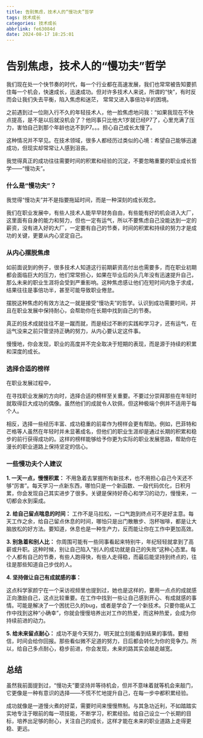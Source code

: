 ```yaml
---
title: 告别焦虑，技术人的“慢功夫”哲学
tags: 技术成长
categories: 技术成长
abbrlink: fe63084d
date: 2024-08-17 18:25:01
---
```


# **告别焦虑，技术人的“慢功夫”哲学**

我们现在处一个快节奏的时代，每一个行业都在高速发展，我们也常常被告知要抓住每一个机会，快速成长，迅速成功。但对许多技术人来说，所谓的“快”，有时反而会让我们失去平衡，陷入焦虑和迷茫， 常常又进入事倍功半的困境。

之前遇到过一位刚入行不久的年轻技术人，他一脸焦虑地问我：“如果我现在不快点提高，是不是以后就没机会了？他同事只比他大1岁就已经P7了，心里充满了压力，害怕自己到那个年龄也达不到P7。。。担心自己成长太慢了。

这种情况并不罕见。在技术领域，很多人都经历过类似的心境：希望自己能够迅速成功，但现实却常常让人感到沮丧。

我觉得真正的成功往往需要时间的积累和经验的沉淀，不要忽略重要的职业成长哲学——“慢功夫”。

### **什么是“慢功夫”？**

我觉得“慢功夫”并不是指要拖延时间，而是一种深刻的成长观念。

我们在职业发展中，有些人技术人能早早财务自由，有些能有好的机会进入大厂，这里面有自身的能力和努力，但也一定有运气，所以不要焦虑自己没能达到一定的薪资，没有进入好的大厂，一定要有自己的节奏，时间的积累和持续的努力才是成功的关键，更要从内心坚定自己。

### **从内心摆脱焦虑**

如前面说到的例子，很多技术人知道这行前期薪资高付出也需要多，而在职业初期都会面临巨大的压力，他们常常担心，如果在毕业后的头几年没有迅速提升自己，那么未来的职业生涯将会受到严重影响。这种焦虑感让他们在短时间内急于求成，结果往往是事倍功半，甚至可能导致职业倦怠。

摆脱这种焦虑的有效方法之一就是接受“慢功夫”的哲学。认识到成功需要时间，并且在职业发展中保持耐心，会帮助你在长期中找到自己的节奏。

真正的技术成就往往不是一蹴而就，而是经过不断的实践和学习才，还有运气，在运气没来之前只管坚持正确的努力，从内心要认定这件事。

慢慢地，你会发现，职业的高度并不完全取决于短期的表现，而是源于持续的积累和深度的成长。

### **选择合适的榜样**

在职业发展过程中，

在寻找职业发展的方向时，选择合适的榜样至关重要。不要过分崇拜那些在年轻时就取得巨大成功的偶像。虽然他们的成就令人钦佩，但这种极端个例并不适用于每个人。

相反，选择一些经历丰富、成功稳重的前辈作为榜样会更有帮助。例如，巴菲特和芒格等人虽然在年轻时并未显著成名，但他们的职业生涯却是通过长期的积累和稳步的前行获得成功的。这样的榜样能够给予你更为实际的职业发展思路，帮助你在漫长的职业道路上保持坚定的信心。

### **一些慢功夫个人建议**

**1. 一天一点，慢慢积累：**
不用急着去掌握所有新技术，也不用担心自己今天还不够“厉害”。每天学习一点新东西，哪怕只是一个新函数、一段代码优化，日积月累，你会发现自己其实进步了很多。关键是保持好奇心和学习的动力，慢慢来，一切都会水到渠成。

**2. 给自己留点喘息的时间：**
工作不是马拉松，一口气跑到终点可不是好主意。每天工作之余，给自己留点休息的时间，哪怕只是出门散散步、泡杯咖啡，都是让大脑放松的好方法。要知道，休息也是一种生产力，反而能让你在工作中更加高效。

**3. 别急着和别人比：**
你周围可能有一些同事看起来特别牛，年纪轻轻就拿到了高薪或升职。这种时候，别让自己陷入“别人的成功就是自己的失败”这种心态里。每个人都有自己的节奏，有些人跑得快，有些人走得稳，而最后能坚持到终点的，往往是那些知道自己步伐的人。

**4. 坚持做让自己有成就感的事：**

这点科学家颜宁在一个采访视频里也提到过，她也是这样的，要用一点点的成就感正向激励自己，这点比较重要。在工作中找到一些让自己感到开心、有成就感的事情。可能是解决了一个困扰已久的bug，或者是学会了一个新技术。只要你能从工作中找到这种“小确幸”，你就会慢慢培养出对工作的热爱，而这种热爱，会成为你持续前进的动力。

**5. 给未来留点耐心：**
成功不是今天努力，明天就立刻能看到结果的事情。要相信，时间会给你回报。那些看似微不足道的努力，日后都会转化为你的竞争力。所以，给自己多点耐心，稳步前进，你会发现，未来的路其实会越走越宽。

## 总结

虽然我前面提到过，“慢功夫”要坚持并等待机会，但并不意味着就等机会来敲门，它更像是一种有意识的选择——不慌不忙地提升自己，在每一步中都积累经验。

成功就像是一道慢火煮的好菜，需要时间来慢慢熬制。与其急功近利，不如踏踏实实地专注于眼前的每一项技能，不断学习，积累经验。给自己设立一个长期的目标，培养出足够的耐心，关注自己的成长，这样才能在未来的职业道路上走得更稳、更远。